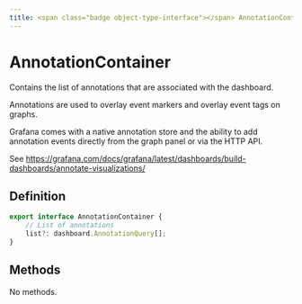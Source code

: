 ```yaml
---
title: <span class="badge object-type-interface"></span> AnnotationContainer
---
```

# <span class="badge object-type-interface"></span> AnnotationContainer

Contains the list of annotations that are associated with the dashboard.

Annotations are used to overlay event markers and overlay event tags on graphs.

Grafana comes with a native annotation store and the ability to add annotation events directly from the graph panel or via the HTTP API.

See https://grafana.com/docs/grafana/latest/dashboards/build-dashboards/annotate-visualizations/

## Definition

```typescript
export interface AnnotationContainer {
	// List of annotations
	list?: dashboard.AnnotationQuery[];
}

```
## Methods

No methods.
